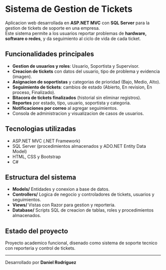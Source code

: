 # Sistema de Gestion de Tickets

Aplicacion web desarrollada en **ASP.NET MVC** con **SQL Server** para la gestion de tickets de soporte en una empresa.  
Este sistema permite a los usuarios reportar problemas de **hardware, software o redes**, y da seguimiento al ciclo de vida de cada ticket.

##  Funcionalidades principales
- **Gestion de usuarios y roles**: Usuario, Soportista y Supervisor.
- **Creacion de tickets** con datos del usuario, tipo de problema y evidencia (imagen).
- **Asignacion de soportistas** y categorias de prioridad (Bajo, Medio, Alto).
- **Seguimiento de tickets**: cambios de estado (Abierto, En revision, En proceso, Finalizado).
- **Bitacora de tickets finalizados** (historial sin eliminar registros).
- **Reportes** por estado, tipo, usuario, soportista y categoria.
- **Notificaciones por correo** al agregar seguimientos.
- Consola de administracion y visualizacion de casos de usuarios.

## Tecnologias utilizadas
- ASP.NET MVC (.NET Framework)
- SQL Server (procedimientos almacenados y ADO.NET Entity Data Model)
- HTML, CSS y Bootstrap
- C#

##  Estructura del sistema
- **Models/** Entidades y conexion a base de datos.  
- **Controllers/**  Logica de negocio y controladores de tickets, usuarios y seguimientos.  
- **Views/**  Vistas con Razor para gestion y reporteria.  
- **Database/**  Scripts SQL de creacion de tablas, roles y procedimientos almacenados.  



##  Estado del proyecto
Proyecto academico funcional, disenado como sistema de soporte tecnico con reporteria y control de tickets.

---

 Desarrollado por **Daniel Rodríguez**

